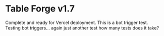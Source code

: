 # Table Forge v1.7
Complete and ready for Vercel deployment.
This is a bot trigger test.
Testing bot triggers... again
just another test
how many tests does it take?
